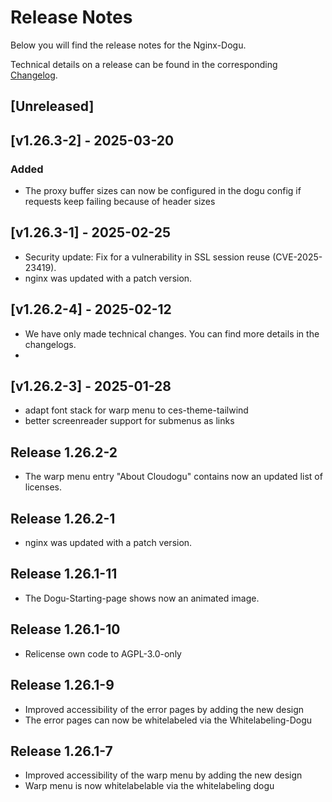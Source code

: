 # Release Notes

Below you will find the release notes for the Nginx-Dogu.

Technical details on a release can be found in the corresponding [Changelog](https://docs.cloudogu.com/de/docs/dogus/nginx/CHANGELOG/).

## [Unreleased]

## [v1.26.3-2] - 2025-03-20
### Added
- The proxy buffer sizes can now be configured in the dogu config if requests keep failing because of header sizes

## [v1.26.3-1] - 2025-02-25
- Security update: Fix for a vulnerability in SSL session reuse (CVE-2025-23419).
- nginx was updated with a patch version.

## [v1.26.2-4] - 2025-02-12
- We have only made technical changes. You can find more details in the changelogs.
- 
## [v1.26.2-3] - 2025-01-28
- adapt font stack for warp menu to ces-theme-tailwind
- better screenreader support for submenus as links

## Release 1.26.2-2
- The warp menu entry "About Cloudogu" contains now an updated list of licenses.

## Release 1.26.2-1
- nginx was updated with a patch version.

## Release 1.26.1-11
- The Dogu-Starting-page shows now an animated image.

## Release 1.26.1-10
- Relicense own code to AGPL-3.0-only

## Release 1.26.1-9

* Improved accessibility of the error pages by adding the new design
* The error pages can now be whitelabeled via the Whitelabeling-Dogu

## Release 1.26.1-7

* Improved accessibility of the warp menu by adding the new design
* Warp menu is now whitelabelable via the whitelabeling dogu
